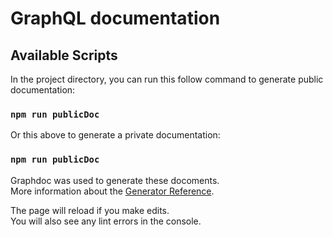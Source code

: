 

# GraphQL documentation

## Available Scripts

In the project directory, you can run this follow command to generate public documentation:

### `npm run publicDoc`


Or this above to generate a private documentation:

### `npm run publicDoc`

Graphdoc was used to generate these docoments.<br>
More information about the [Generator Reference](https://github.com/2fd/graphdoc).

The page will reload if you make edits.<br>
You will also see any lint errors in the console.

